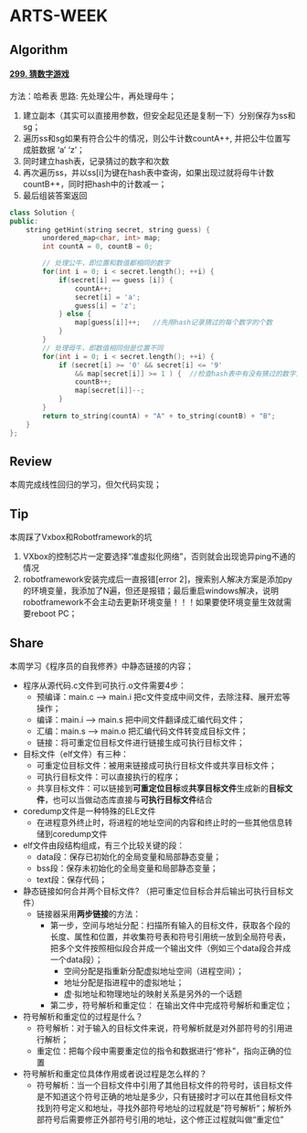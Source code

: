 # ARTS-WEEK

## Algorithm 

#### [299. 猜数字游戏](https://leetcode-cn.com/problems/bulls-and-cows/)
方法：哈希表
思路:
先处理公牛，再处理母牛；

1. 建立副本（其实可以直接用参数，但安全起见还是复制一下）分别保存为ss和sg；
2. 遍历ss和sg如果有符合公牛的情况，则公牛计数countA++, 并把公牛位置写成脏数据 ‘a’ ‘z’；
3. 同时建立hash表，记录猜过的数字和次数
4. 再次遍历ss，并以ss[i]为键在hash表中查询，如果出现过就将母牛计数countB++，同时把hash中的计数减一；
5. 最后组装答案返回

```cpp
class Solution {
public:
    string getHint(string secret, string guess) {
        unordered_map<char, int> map;
        int countA = 0, countB = 0;

        // 处理公牛，即位置和数值都相同的数字
        for(int i = 0; i < secret.length(); ++i) {
            if(secret[i] == guess [i]) {
                countA++;
                secret[i] = 'a';
                guess[i] = 'z';
            } else {
                map[guess[i]]++;   //先用hash记录猜过的每个数字的个数
            }
        }
        // 处理母牛，即数值相同但是位置不同
        for(int i = 0; i < secret.length(); ++i) {
            if (secret[i] >= '0' && secret[i] <= '9' 
                && map[secret[i]] >= 1 ) {  //检查hash表中有没有猜过的数字，有就加一，并把hash里的计数减一
                countB++;
                map[secret[i]]--;
            }
        }
        return to_string(countA) + "A" + to_string(countB) + "B";
    }
};

```

## Review

本周完成线性回归的学习，但欠代码实现；



## Tip

本周踩了Vxbox和Robotframework的坑

1. VXbox的控制芯片一定要选择“准虚拟化网络”，否则就会出现诡异ping不通的情况
2. robotframework安装完成后一直报错[error 2]，搜索别人解决方案是添加py的环境变量，我添加了N遍，但还是报错；最后重启windows解决，说明robotframework不会主动去更新环境变量！！！如果要使环境变量生效就需要reboot PC；


## Share

本周学习《程序员的自我修养》中静态链接的内容；

* 程序从源代码.c文件到可执行.o文件需要4步：
	* 预编译：main.c --> main.i 把c文件变成中间文件，去除注释、展开宏等操作；
	* 编译：main.i --> main.s  把中间文件翻译成汇编代码文件；
	* 汇编：main.s --> main.o 把汇编代码文件转变成目标文件；
	* 链接：将可重定位目标文件进行链接生成可执行目标文件；
* 目标文件（elf文件）有三种：
	* 可重定位目标文件：被用来链接成可执行目标文件或共享目标文件；
	* 可执行目标文件：可以直接执行的程序；
	* 共享目标文件：可以链接到**可重定位目标**或**共享目标文件**生成新的**目标文件**，也可以当做动态库直接与**可执行目标文件**结合
* coredump文件是一种特殊的ELE文件
	* 在进程意外终止时，将进程的地址空间的内容和终止时的一些其他信息转储到coredump文件
* elf文件由段结构组成，有三个比较关键的段：
	* data段：保存已初始化的全局变量和局部静态变量；
	* bss段：保存未初始化的全局变量和局部静态变量；
	* text段：保存代码；
* 静态链接如何合并两个目标文件?  （把可重定位目标合并后输出可执行目标文件）
	* 链接器采用**两步链接**的方法：
		* 第一步，空间与地址分配：扫描所有输入的目标文件，获取各个段的长度、属性和位置，并收集符号表和符号引用统一放到全局符号表，把多个文件按照相似段合并成一个输出文件（例如三个data段合并成一个data段）；
			* 空间分配是指重新分配虚拟地址空间（进程空间）；
			* 地址分配是指进程中的虚拟地址；
			* 虚·拟地址和物理地址的映射关系是另外的一个话题
		* 第二步，符号解析和重定位： 在输出文件中完成符号解析和重定位；
* 符号解析和重定位的过程是什么？
	* 符号解析：对于输入的目标文件来说，符号解析就是对外部符号的引用进行解析；
	* 重定位：把每个段中需要重定位的指令和数据进行“修补”，指向正确的位置
* 符号解析和重定位具体作用或者说过程是怎么样的？
	* 符号解析：当一个目标文件中引用了其他目标文件的符号时，该目标文件是不知道这个符号正确的地址是多少，只有链接时才可以在其他目标文件找到符号定义和地址，寻找外部符号地址的过程就是”符号解析“；解析外部符号后需要修正外部符号引用的地址，这个修正过程就叫做“重定位”